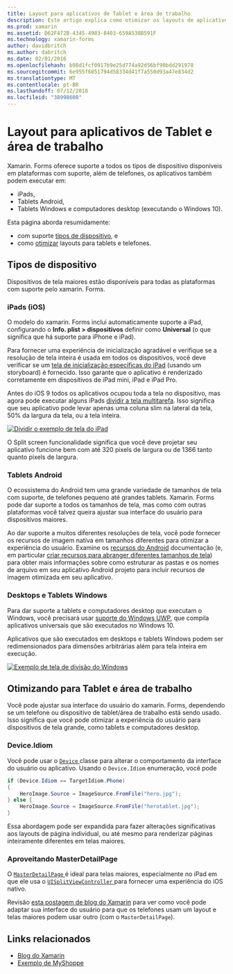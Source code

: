 ```yaml
---
title: Layout para aplicativos de Tablet e área de trabalho
description: Este artigo explica como otimizar os layouts de aplicativos xamarin. Forms para tablets, em vez de telefones.
ms.prod: xamarin
ms.assetid: D62F472B-4345-4983-8403-659A538B591F
ms.technology: xamarin-forms
author: davidbritch
ms.author: dabritch
ms.date: 02/01/2016
ms.openlocfilehash: b98d1fcf0917b9e25d774a92d56bf90bdd291978
ms.sourcegitcommit: 6e955f6851794d58334d41f7a550d93a47e834d2
ms.translationtype: MT
ms.contentlocale: pt-BR
ms.lasthandoff: 07/12/2018
ms.locfileid: "38998608"
---
```

# <a name="layout-for-tablet-and-desktop-apps"></a>Layout para aplicativos de Tablet e área de trabalho

Xamarin. Forms oferece suporte a todos os tipos de dispositivo disponíveis em plataformas com suporte, além de telefones, os aplicativos também podem executar em:

* iPads,
* Tablets Android,
* Tablets Windows e computadores desktop (executando o Windows 10).

Esta página aborda resumidamente:

* com suporte [tipos de dispositivo](#Device_Types), e
* como [otimizar](#optimize) layouts para tablets e telefones.

<a name="Device_Types" />

## <a name="device-types"></a>Tipos de dispositivo

Dispositivos de tela maiores estão disponíveis para todas as plataformas com suporte pelo xamarin. Forms.

### <a name="ipads-ios"></a>iPads (iOS)

O modelo do xamarin. Forms inclui automaticamente suporte a iPad, configurando o **Info. plist > dispositivos** definir como **Universal** (o que significa que há suporte para iPhone e iPad).

Para fornecer uma experiência de inicialização agradável e verifique se a resolução de tela inteira é usada em todos os dispositivos, você deve verificar se um [tela de inicialização específicas do iPad](~/ios/app-fundamentals/images-icons/launch-screens.md) (usando um storyboard) é fornecido. Isso garante que o aplicativo é renderizado corretamente em dispositivos de iPad mini, iPad e iPad Pro.

Antes do iOS 9 todos os aplicativos ocupou toda a tela no dispositivo, mas agora pode executar alguns iPads [dividir a tela multitarefa](~/ios/platform/multitasking.md).
Isso significa que seu aplicativo pode levar apenas uma coluna slim na lateral da tela, 50% da largura da tela, ou a tela inteira.

[![](tablet-images/ipad-sml.png "Dividir o exemplo de tela do iPad")](tablet-images/ipad.png#lightbox "dividir o exemplo de tela do iPad")

O Split screen funcionalidade significa que você deve projetar seu aplicativo funcione bem com até 320 pixels de largura ou de 1366 tanto quanto pixels de largura.

### <a name="android-tablets"></a>Tablets Android

O ecossistema do Android tem uma grande variedade de tamanhos de tela com suporte, de telefones pequeno até grandes tablets. Xamarin. Forms pode dar suporte a todos os tamanhos de tela, mas como com outras plataformas você talvez queira ajustar sua interface do usuário para dispositivos maiores.

Ao dar suporte a muitos diferentes resoluções de tela, você pode fornecer os recursos de imagem nativa em tamanhos diferentes para otimizar a experiência do usuário.
Examine os [recursos do Android](~/android/app-fundamentals/resources-in-android/index.md) documentação (e, em particular [criar recursos para abranger diferentes tamanhos de tela](~/android/app-fundamentals/resources-in-android/resources-for-varying-screens.md)) para obter mais informações sobre como estruturar as pastas e os nomes de arquivo em seu aplicativo Android projeto para incluir recursos de imagem otimizada em seu aplicativo.

### <a name="windows-tablets-and-desktops"></a>Desktops e Tablets Windows

Para dar suporte a tablets e computadores desktop que executam o Windows, você precisará usar [suporte do Windows UWP](~/xamarin-forms/platform/windows/installation/index.md), que compila aplicativos universais que são executados no Windows 10.

Aplicativos que são executados em desktops e tablets Windows podem ser redimensionados para dimensões arbitrárias além para tela inteira em execução.

[![](tablet-images/splitscreen-sml.png "Exemplo de tela de divisão do Windows")](tablet-images/splitscreen.png#lightbox "Windows dividir a tela de exemplo")


<a name="optimize" />

## <a name="optimizing-for-tablet-and-desktop"></a>Otimizando para Tablet e área de trabalho

Você pode ajustar sua interface do usuário do xamarin. Forms, dependendo se um telefone ou dispositivo de tablet/área de trabalho está sendo usado. Isso significa que você pode otimizar a experiência do usuário para dispositivos de tela grande, como tablets e computadores desktop.


### <a name="deviceidiom"></a>Device.Idiom

Você pode usar o [ `Device` ](~/xamarin-forms/platform/device.md) classe para alterar o comportamento da interface do usuário ou aplicativo. Usando o `Device.Idiom` enumeração, você pode

```csharp
if (Device.Idiom == TargetIdiom.Phone)
{
    HeroImage.Source = ImageSource.FromFile("hero.jpg");
} else {
    HeroImage.Source = ImageSource.FromFile("herotablet.jpg");
}
```

Essa abordagem pode ser expandida para fazer alterações significativas aos layouts de página individual, ou até mesmo para renderizar páginas inteiramente diferentes em telas maiores.

### <a name="leveraging-masterdetailpage"></a>Aproveitando MasterDetailPage

O [ `MasterDetailPage` ](xref:Xamarin.Forms.MasterDetailPage) é ideal para telas maiores, especialmente no iPad em que ele usa o [ `UISplitViewController` ](https://developer.xamarin.com/api/type/UIKit.UISplitViewController/) para fornecer uma experiência do iOS nativo.

Revisão [esta postagem de blog do Xamarin](https://blog.xamarin.com/bringing-xamarin-forms-apps-to-tablets/) para ver como você pode adaptar sua interface do usuário para que os telefones usam um layout e telas maiores podem usar outro (com o `MasterDetailPage`).



## <a name="related-links"></a>Links relacionados

- [Blog do Xamarin](https://blog.xamarin.com/bringing-xamarin-forms-apps-to-tablets/)
- [Exemplo de MyShoppe](https://github.com/jamesmontemagno/myshoppe)
